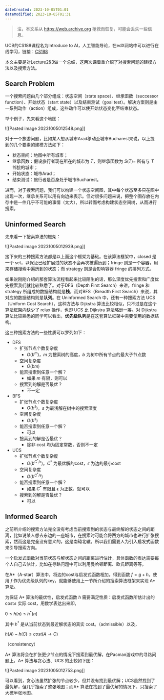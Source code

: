 ```yaml
---
dateCreated: 2023-10-05T01:01
dateModified: 2023-10-05T01:31
---
```

> 注，本文系从 https://web.archive.org 抢救而恢复，可能会丢失一些信息。

UCB的CS188课程名为Introduce to AI，人工智能导论，在edX网站中可以进行在线学习，链接：[CS188](https://edge.edx.org/courses/course-v1:BerkeleyX+CS188-SU16+SU16/)

本文主要是对Lecture2&3做一个总结，这两次课着重介绍了对搜索问题的建模方法以及搜索方法。

## Search Problem

一个搜索问题由几个部分组成：状态空间（state space）、继承函数（successor function）、开始状态（start state）以及结束测试（goal test）。解决方案则是由一系列动作（action）组成，这些动作可以使开始状态变化至结束状态。

举个例子，先来看这个地图：

![[Pasted image 20231005012548.png]]

对于一个旅游问题，比如某人想从城市Arad移动至城市Bucharest来说，以上提到的几个要素的建模方法如下：

- 状态空间：地图中所有城市；
- 继承函数：假设旅行者现在所在的城市为 $T$，则继承函数为 $S(T)=$ 所有与 $T$ 邻接的城市；
- 开始状态：城市Arad；
- 结束测试：旅行者是否身处于城市Bucharest。

进而，对于搜索问题，我们可以构建一个状态空间图，其中每个状态至多只在图中出现一次，继承关系可以用有向边来表示。但对很多问题来说，把整个图存放在内存中是一件几乎不可能的事情（太大），所以转而考虑构建状态空间树，从而进行搜索。

## Uninformed Search

先来看一下搜索算法的框架：

![[Pasted image 20231005012939.png]]

接下来的三种搜索方法都是以上面这个框架为基础。在该算法框架中，closed 是一个 set，以保证已经扩展过的状态不会再次被遍历到；fringe 则是一个容器，用来存储搜索中遍历到的状态；而 strategy 则是会影响容器 fringe 的排列方式。

如果说刚刚介绍的那套算法流程看起来比较陌生的话，那么深度优先搜索和广度优先搜索我们就比较熟悉了。对于DFS（Depth First Search）来讲，fringe 和 strategy 所组成的数据结构就是**栈**，而对BFS（Breadth First Search）来说，其对应的数据结构则是**队列**。在 Uninformed Search 中，还有一种搜索方法 UCS（Uniform Cost Search），这种方法与 Dijkstra 算法比较相似，只不过是在这个算法框架内缺少了 relax 操作，也即 UCS 比 Dijkstra 算法略逊一筹。对 Dijkstra 算法比较熟悉的同学可以看出，**优先级队列**是在这套算法框架中需要使用的数据结构。
 
这三种搜索方法的一些性质可以罗列如下：

- DFS
	- 扩张节点个数复杂度
		- $O(b^{m})$，$m$ 为搜索树的高度，$b$ 为树中所有节点的最大子节点数
	- 空间复杂度
		- $O(bm)$
	- 能否搜索到任意一个解？
		- 如果 $m$ 有限，则可以
	- 搜索到的解是否最优？
		- 不一定
- BFS
	- 扩张节点个数复杂度
		- $O(b^{s})$，$s$ 为最浅解在树中的搜索深度
	- 空间复杂度
		- $O(b^{s})$
	- 能否搜索到任意一个解？
		- 可以
	- 搜索到的解是否最优？
		- 除非 cost 均为固定常数，否则不一定
- UCS
	- 扩张节点个数复杂度
		- $O(b^{C^{*}/\epsilon})$，$C^{*}$ 为最优解的cost，$\epsilon$ 为边的最小cost
	- 空间复杂度
		- $O(b^{C^{*}/\epsilon})$
	- 能否搜索到任意一个解？
		- 如果 $C^{*}$ 有限且 $\epsilon$ 为正数，就可以
	- 搜索到的解是否最优？
		- 可以

## Informed Search

之前所介绍的搜索方法完全没有考虑当前搜索到的状态与最终解的状态之间的距离，比如说某人想去东边的一座城市，在搜索时可能会将西方的城市也进行扩张搜索，然而这是完全没有意义的，这是南辕北辙。所以我们需要人为引入启发式函数来引导搜索方向。

一个启发式函数对当前状态与解状态之间的距离进行估计，具体函数的表达需要每个人自己去估计，比如在寻路问题中可以利用曼哈顿距离、欧氏距离等等。

在A*（A-star）算法中，将边的cost与启发式函数相加，得到函数 $f=g+h$。使用 $f$ 作为优先级队列的key，就能够使用上一节所介绍的搜索算法框架来实现 A* 算法。

为保证 A* 算法的最优性，启发式函数 $h$ 需要满足性质：启发式函数所估计出的 cost≤ 实际 cost，用数学表达出来即，

$0\le h(n)\le h^{*}(n)$

其中 $h^{*}$ 是从当前状态到最近解状态的真实 cost。（admissible）以及，

$h(A)-h(C)\le cost(A\rightarrow C)$

（consistency）

A* 算法将会在扩张更少节点的情况下搜索到最优解，在Pacman游戏中的寻路问题上，A* 算法与贪心法、UCS 的比较如下图：

![[Pasted image 20231005012753.png]]

可以看到，贪心法虽然扩张的节点较少，但并没有找到最优解；UCS虽然找到了最优解，但几乎搜索了整张地图；而A* 算法在找到了最优解的情况下，只搜索了大概半张地图。